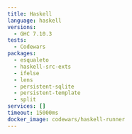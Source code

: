 ```yaml
---
title: Haskell
language: haskell
versions:
  - GHC 7.10.3
tests:
  - Codewars
packages:
  - esqualeto
  - haskell-src-exts
  - ifelse
  - lens
  - persistent-sqlite
  - persistent-template
  - split
services: []
timeout: 15000ms
docker_image: codewars/haskell-runner
---
```

